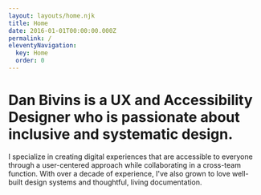 ```yaml
---
layout: layouts/home.njk
title: Home
date: 2016-01-01T00:00:00.000Z
permalink: /
eleventyNavigation:
  key: Home
  order: 0
---
```

# Dan Bivins is a UX and Accessibility Designer who is passionate about inclusive and systematic design.

I specialize in creating digital experiences that are accessible to everyone through a user-centered approach while collaborating in a cross-team function. With over a decade of experience, I've also grown to love well-built design systems and thoughtful, living documentation.

